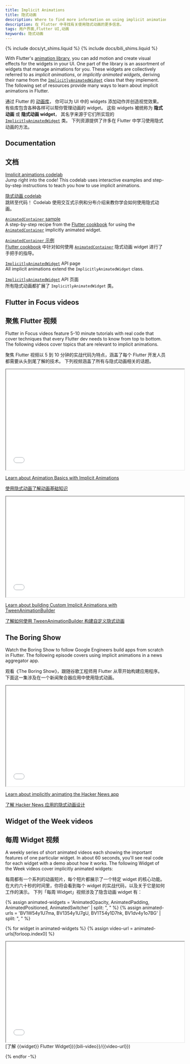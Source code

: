 ```yaml
---
title: Implicit Animations
title: 隐式动画
description: Where to find more information on using implicit animations in Flutter.
description: 在 Flutter 中寻找有关使用隐式动画的更多信息。
tags: 用户界面,Flutter UI,动画
keywords: 隐式动画
---
```


{% include docs/yt_shims.liquid %}
{% include docs/bili_shims.liquid %}

With Flutter's [animation library][],
you can add motion and create visual effects
for the widgets in your UI.
One part of the library is an assortment of widgets
that manage animations for you.
These widgets are collectively referred to as _implicit animations_,
or _implicitly animated widgets_, deriving their name from the
[`ImplicitlyAnimatedWidget`][] class that they implement.
The following set of resources provide many ways to learn
about implicit animations in Flutter.

通过 Flutter 的 [动画库][animation library]，
你可以为 UI 中的 widgets 添加动作并创造视觉效果。
有些库包含各种各样可以帮你管理动画的 widget。
这些 widgets 被统称为 **隐式动画** 或 **隐式动画 widget**，
其名字来源于它们所实现的 [`ImplicitlyAnimatedWidget`][] 类。
下列资源提供了许多在 Flutter 中学习使用隐式动画的方法。

## Documentation

## 文档

[Implicit animations codelab][]
<br> Jump right into the code!
  This codelab uses interactive examples
  and step-by-step instructions to teach you
  how to use implicit animations.
  
[隐式动画 codelab][Implicit animations codelab]
<br> 跳转至代码！
  Codelab 使用交互式示例和分布介绍来教你学会如何使用隐式动画。

[`AnimatedContainer` sample][]
<br> A step-by-step recipe from the [Flutter cookbook][]
  for using the [`AnimatedContainer`][]
  implicitly animated widget.

[`AnimatedContainer` 示例][`AnimatedContainer` sample]
<br>[Flutter cookbook][] 中针对如何使用 [`AnimatedContainer`][] 隐式动画 widget 进行了手把手的指导。

[`ImplicitlyAnimatedWidget`][] API page
<br> All implicit animations extend the `ImplicitlyAnimatedWidget` class.

[`ImplicitlyAnimatedWidget`][] API 页面
<br>所有隐式动画都扩展了 `ImplicitlyAnimatedWidget` 类。

## Flutter in Focus videos

## 聚焦 Flutter 视频

Flutter in Focus videos feature 5-10 minute tutorials
with real code that cover techniques
that every Flutter dev needs to know from top to bottom.
The following videos cover topics
that are relevant to implicit animations.

聚焦 Flutter 视频以 5 到 10 分钟的实战代码为特点，涵盖了每个 Flutter 开发人员都需要从头到尾了解的技术。
下列视频涵盖了所有与隐式动画相关的话题。

<iframe width="560" height="315" src="{{yt-embed}}/IVTjpW3W33s" title="Learn about basic Flutter animation with implicit animations" {{yt-set}}></iframe>

[Learn about Animation Basics with Implicit Animations]({{yt-watch}}/IVTjpW3W33s)

[使用隐式动画了解动画基础知识]({{yt-watch}}/IVTjpW3W33s)

<iframe width="560" height="315" src="{{yt-embed}}/6KiPEqzJIKQ" title="Learn about building Custom Implicit Animations with TweenAnimationBuilder" {{yt-set}}></iframe>

[Learn about building Custom Implicit Animations with TweenAnimationBuilder]({{yt-watch}}/6KiPEqzJIKQ)

[了解如何使用 TweenAnimationBuilder 构建自定义隐式动画]({{yt-watch}}/6KiPEqzJIKQ)

## The Boring Show

Watch the Boring Show to follow Google Engineers build apps
from scratch in Flutter. The following episode covers
using implicit animations in a news aggregator app.

观看《The Boring Show》，跟随谷歌工程师用 Flutter 从零开始构建应用程序。
下面这一集涉及在一个新闻聚合器应用中使用隐式动画。

<iframe width="560" height="315" src="{{yt-embed}}/8ehlWchLVlQ" title="about implicitly animating the Hacker News app" {{yt-set}}></iframe>

[Learn about implicitly animating the Hacker News app]({{yt-watch}}/8ehlWchLVlQ)

[了解 Hacker News 应用的隐式动画设计]({{yt-watch}}/8ehlWchLVlQ)

## Widget of the Week videos

## 每周 Widget 视频

A weekly series of short animated videos each showing
the important features of one particular widget.
In about 60 seconds, you'll see real code for each
widget with a demo about how it works.
The following Widget of the Week videos cover
implicitly animated widgets:

每周都有一个系列的动画短片，每个短片都展示了一个特定 widget 的核心功能。
在大约六十秒的时间里，你将会看到每个 widget 的实战代码，以及关于它是如何工作的演示。
下列「每周 Widget」视频涉及了隐含动画 widget 有：

{% assign animated-widgets = 'AnimatedOpacity, AnimatedPadding, AnimatedPositioned, AnimatedSwitcher' | split: ", " %}
{% assign animated-urls = 'BV1W54y1U7ma, BV1354y1U7gU, BV1T54y1D7hk, BV1dv4y1o7BG' | split: ", " %}

{% for widget in animated-widgets %}
{% assign video-url = animated-urls[forloop.index0] %}

<iframe width="560" height="315" src="{{bili-embed}}?bvid={{video-url}}&page=1&autoplay=false" title="了解 {{widget}} Flutter Widget" {{bili-set}}></iframe>
[了解 {{widget}} Flutter Widget]({{bili-video}}/{{video-url}})

{% endfor -%}

[`AnimatedContainer` sample]: {{site.url}}/cookbook/animation/animated-container
[`AnimatedContainer`]: {{site.api}}/flutter/widgets/AnimatedContainer-class.html
[animation library]: {{site.api}}/flutter/animation/animation-library.html
[Flutter cookbook]: {{site.url}}/cookbook
[Implicit animations codelab]: {{site.url}}/codelabs/implicit-animations
[`ImplicitlyAnimatedWidget`]: {{site.api}}/flutter/widgets/ImplicitlyAnimatedWidget-class.html
